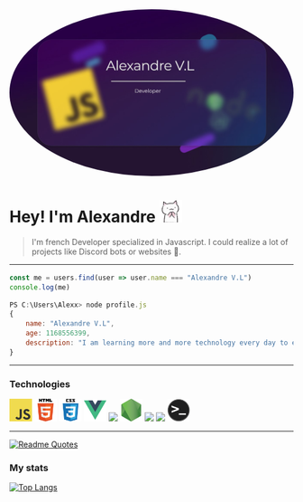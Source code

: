 <img src="./banner_me.jpg" style="border-radius:50%">

# Hey! I'm Alexandre <img src="./cat.gif" width="40" height="40" />

> I'm french Developer specialized in Javascript. I could realize a lot of projects like Discord bots or websites 🌙.

---

```js
const me = users.find(user => user.name === "Alexandre V.L")
console.log(me)
```

```js
PS C:\Users\Alexx> node profile.js
{
    name: "Alexandre V.L",
    age: 1168556399,
    description: "I am learning more and more technology every day to expand my skills. For that, I started to work on web development with framework. I plan to diversify by learning front-end and back-end."
}

```

---


### Technologies

<code><img height="40" src="https://raw.githubusercontent.com/github/explore/80688e429a7d4ef2fca1e82350fe8e3517d3494d/topics/javascript/javascript.png"></code>
<code><img height="40" src="https://raw.githubusercontent.com/github/explore/80688e429a7d4ef2fca1e82350fe8e3517d3494d/topics/html/html.png"></code>
<code><img height="40" src="https://raw.githubusercontent.com/github/explore/80688e429a7d4ef2fca1e82350fe8e3517d3494d/topics/css/css.png"></code>
<code><img height="40" src="https://raw.githubusercontent.com/github/explore/80688e429a7d4ef2fca1e82350fe8e3517d3494d/topics/vue/vue.png"></code>
<code><img height="40" src="https://images.tute.io/tute/topic/express-js.png"></code>
<code><img height="40" src="https://raw.githubusercontent.com/github/explore/80688e429a7d4ef2fca1e82350fe8e3517d3494d/topics/nodejs/nodejs.png"></code>
<code><img height="40" src="https://cdn.icon-icons.com/icons2/2415/PNG/512/mongodb_plain_wordmark_logo_icon_146423.png"></code>
<code><img height="40" src="https://upload.wikimedia.org/wikipedia/commons/thumb/3/3f/Git_icon.svg/1024px-Git_icon.svg.png"></code>
<code><img height="40" src="https://raw.githubusercontent.com/github/explore/80688e429a7d4ef2fca1e82350fe8e3517d3494d/topics/terminal/terminal.png"></code>


---

[![Readme Quotes](https://quotes-github-readme.vercel.app/api?type=horizontal&theme=catppuccin&myquote=If+you+want+to+buy+things+without+looking+at+the+price%2C+you+have+to+work+without+looking+at+the+time)](https://github.com/piyushsuthar/github-readme-quotes)

### My stats
[![Top Langs](https://github-readme-stats.vercel.app/api/top-langs/?username=anuraghazra&layout=compact&theme=material-palenight)](https://github.com/anuraghazra/github-readme-stats)
